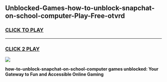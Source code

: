 
## Unblocked-Games-how-to-unblock-snapchat-on-school-computer-Play-Free-otvrd
<h3>
<a href="https://premium76.site?title=how-to-unblock-snapchat-on-school-computer&ref=12A">CLICK TO PLAY</a></h3>
<hr>

<h3>
<a href="https://premium76.site?title=how-to-unblock-snapchat-on-school-computer&ref=12A">CLICK 2 PLAY</a>
  
</h3>

<a href="https://premium76.site?title=how-to-unblock-snapchat-on-school-computer&ref=12A"><img src="https://clearcache.store/games.png"></a>


**how-to-unblock-snapchat-on-school-computer games unblocked: Your Gateway to Fun and Accessible Online Gaming**
